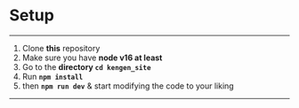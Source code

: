 # Setup

---

1. Clone **this** repository
2. Make sure you have **node v16 at least**
3. Go to the **directory `cd kengen_site`**
4. Run **`npm install`**
5. then **`npm run dev`** & start modifying the code to your liking

---
